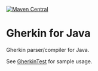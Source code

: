 [![Maven Central](https://img.shields.io/maven-central/v/io.cucumber/gherkin.svg?label=Maven%20Central)](https://search.maven.org/search?q=g:%22io.cucumber%22%20AND%20a:%22gherkin%22)

# Gherkin for Java

Gherkin parser/compiler for Java.

See [GherkinTest](src/test/java/io/cucumber/gherkin/PrettyPrintGherkinDocumentTest.java) for sample usage.